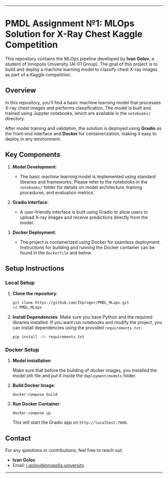 
---

# PMDL Assignment №1: MLOps Solution for X-Ray Chest Kaggle Competition 

This repository contains the MLOps pipeline developed by **Ivan Golov**, a student of Innopolis University (AI-01 Group). The goal of this project is to build and deploy a machine learning model to classify chest X-ray images as part of a Kaggle competition.

## Overview

In this repository, you'll find a basic machine learning model that processes X-ray chest images and performs classification. The model is built and trained using Jupyter notebooks, which are available in the `notebooks/` directory.

After model training and validation, the solution is deployed using **Gradio** as the front-end interface and **Docker** for containerization, making it easy to deploy in any environment.

## Key Components

1. **Model Development**: 
   - The basic machine learning model is implemented using standard libraries and frameworks. Please refer to the notebooks in the `notebooks/` folder for details on model architecture, training procedures, and evaluation metrics.

2. **Gradio Interface**: 
   - A user-friendly interface is built using Gradio to allow users to upload X-ray images and receive predictions directly from the model.

3. **Docker Deployment**: 
   - The project is containerized using Docker for seamless deployment. Instructions for building and running the Docker container can be found in the `Dockerfile` and below.

## Setup Instructions

### Local Setup

1. **Clone the repository**:
    ```bash
    git clone https://github.com/IVproger/PMDL_MLops.git
    cd PMDL_MLops
    ```

2. **Install Dependencies**:
    Make sure you have Python and the required libraries installed. If you want run notebooks and modify the project, you can install dependencies using the provided `requirements.txt`:
    ```bash
    pip install -Ur requirements.txt
    ```

### Docker Setup
1. **Model installation**
   
    Make sure that before the building of docker images, you installed the model pth file and put it inside the `deployment/models` folder.

3. **Build Docker Image**:
    ```
    docker-compose build
    ```

4. **Run Docker Container**:
    ```
    docker-compose up
    ```

   This will start the Gradio app on `http://localhost:7860`.

## Contact

For any questions or contributions, feel free to reach out:

- **Ivan Golov**
- Email: [i.golov@innopolis.university](mailto:i.golov@innopolis.university)

---

